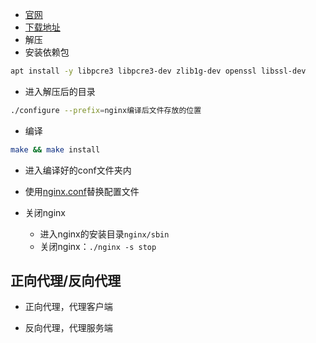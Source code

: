 * [官网](http://nginx.org/en/)
* [下载地址](http://hg.nginx.org/nginx/branches)
* 解压
* 安装依赖包

```bash
apt install -y libpcre3 libpcre3-dev zlib1g-dev openssl libssl-dev
```

* 进入解压后的目录

```bash
./configure --prefix=nginx编译后文件存放的位置
```

* 编译

```bash
make && make install
```

* 进入编译好的conf文件夹内
* 使用[nginx.conf](../assets/nginx/nginx.conf)替换配置文件

* 关闭nginx
  * 进入nginx的安装目录`nginx/sbin`
  * 关闭nginx：`./nginx -s stop`



## 正向代理/反向代理

* 正向代理，代理客户端

* 反向代理，代理服务端
